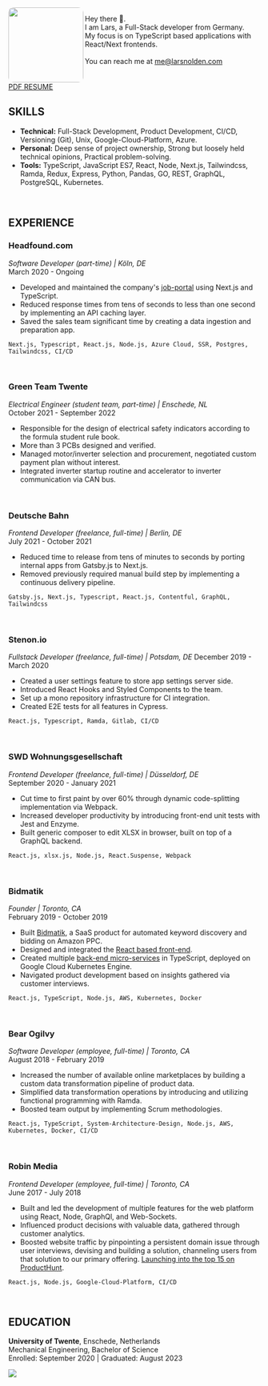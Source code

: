 <img align="left" width="150" height="150" style="border-radius: 10px" src="https://s3.amazonaws.com/larsnolden.com/profile_pic.png" />

Hey there 👋.<br>
I am Lars, a Full-Stack developer from Germany.<br>
My focus is on TypeScript based applications with React/Next frontends.
<br>
<br>
You can reach me at <me@larsnolden.com>
<br>
<br>
<br>
[PDF RESUME](https://s3.amazonaws.com/larsnolden.com/Lars_Nolden_Resume_NOV_2023.pdf)

## SKILLS

- **Technical:** Full-Stack Development, Product Development, CI/CD, Versioning (Git), Unix, Google-Cloud-Platform, Azure.
- **Personal:** Deep sense of project ownership, Strong but loosely held technical opinions, Practical problem-solving.
- **Tools:** TypeScript, JavaScript ES7, React, Node, Next.js, Tailwindcss, Ramda, Redux, Express, Python, Pandas, GO, REST, GraphQL, PostgreSQL, Kubernetes.

<br>

## EXPERIENCE

### Headfound.com
*Software Developer (part-time) | Köln, DE*  
March 2020 - Ongoing
- Developed and maintained the company's [job-portal](https://jobs.headfound.com) using Next.js and TypeScript.
- Reduced response times from tens of seconds to less than one second by implementing an API caching layer.
- Saved the sales team significant time by creating a data ingestion and preparation app.

```
Next.js, Typescript, React.js, Node.js, Azure Cloud, SSR, Postgres, Tailwindcss, CI/CD
```
<br>

### Green Team Twente
*Electrical Engineer (student team, part-time) | Enschede, NL*  
October 2021 - September 2022
- Responsible for the design of electrical safety indicators according to the formula student rule book.
- More than 3 PCBs designed and verified.
- Managed motor/inverter selection and procurement, negotiated custom payment plan without interest.
- Integrated inverter startup routine and accelerator to inverter communication via CAN bus.

<br>

### Deutsche Bahn
*Frontend Developer (freelance, full-time) | Berlin, DE*  
July 2021 - October 2021
- Reduced time to release from tens of minutes to seconds by porting internal apps from Gatsby.js to Next.js.
- Removed previously required manual build step by implementing a continuous delivery pipeline.
```
Gatsby.js, Next.js, Typescript, React.js, Contentful, GraphQL, Tailwindcss
```

<br>

### Stenon.io
*Fullstack Developer (freelance, full-time) | Potsdam, DE*
December 2019 - March 2020
- Created a user settings feature to store app settings server side.
- Introduced React Hooks and Styled Components to the team.
- Set up a mono repository infrastructure for CI integration.
- Created E2E tests for all features in Cypress.

```
React.js, Typescript, Ramda, Gitlab, CI/CD
```

<br>

### SWD Wohnungsgesellschaft
*Frontend Developer (freelance, full-time) | Düsseldorf, DE*  
September 2020 - January 2021
- Cut time to first paint by over 60% through dynamic code-splitting implementation via Webpack.
- Increased developer productivity by introducing front-end unit tests with Jest and Enzyme.
- Built generic composer to edit XLSX in browser, built on top of a GraphQL backend.

```
React.js, xlsx.js, Node.js, React.Suspense, Webpack
```

<br>

### Bidmatik
*Founder | Toronto, CA*  
February 2019 - October 2019
- Built [Bidmatik](https://bidmatik.com), a SaaS product for automated keyword discovery and bidding on Amazon PPC.
- Designed and integrated the [React based front-end](https://github.com/larsnolden/bidmatik_client).
- Created multiple [back-end micro-services](https://github.com/larsnolden/bidmatik_user) in TypeScript, deployed on Google Cloud Kubernetes Engine.
- Navigated product development based on insights gathered via customer interviews.

```
React.js, TypeScript, Node.js, AWS, Kubernetes, Docker
```

<br>

### Bear Ogilvy
*Software Developer (employee, full-time) | Toronto, CA*  
August 2018 - February 2019
- Increased the number of available online marketplaces by building a custom data transformation pipeline of product data.
- Simplified data transformation operations by introducing and utilizing functional programming with Ramda.
- Boosted team output by implementing Scrum methodologies.

```
React.js, TypeScript, System-Architecture-Design, Node.js, AWS, Kubernetes, Docker, CI/CD
```

<br>

### Robin Media
*Frontend Developer (employee, full-time) | Toronto, CA*  
June 2017 - July 2018
- Built and led the development of multiple features for the web platform using React, Node, GraphQl, and Web-Sockets.
- Influenced product decisions with valuable data, gathered through customer analytics.
- Boosted website traffic by pinpointing a persistent domain issue through user interviews, devising and building a solution, channeling users from that solution to our primary offering. [Launching into the top 15 on ProductHunt](https://www.producthunt.com/products/robin-4#finder-2).

```
React.js, Node.js, Google-Cloud-Platform, CI/CD
```

<br>

## EDUCATION

**University of Twente**, Enschede, Netherlands  
Mechanical Engineering, Bachelor of Science  
Enrolled: September 2020 | Graduated: August 2023

[<img src="https://larsnolden.goatcounter.com/count?p=/main">]()
